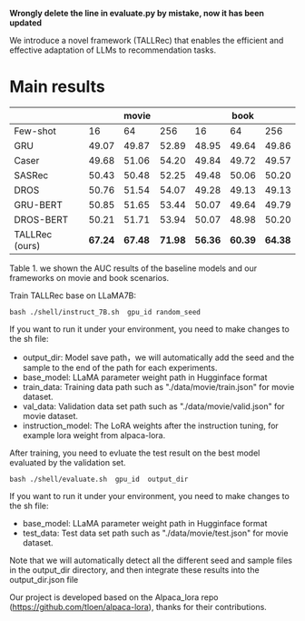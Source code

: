 **Wrongly delete the line in evaluate.py by mistake, now it has been updated**

We introduce a novel framework (TALLRec) that enables the efficient and effective adaptation of LLMs to recommendation tasks.

# Main results
|                                 |  |movie |  ||   book |  |
|-------------------------------                  | ----- | ----- | ----- | ----- | ----- | ----- |
| Few-shot                          | 16     | 64     | 256 | 16 | 64 | 256 |
| GRU                             | 49.07 | 49.87 | 52.89 | 48.95 | 49.64 | 49.86 |
| Caser                           | 49.68 | 51.06 | 54.20 | 49.84 | 49.72 | 49.57 |
| SASRec                          | 50.43  | 50.48 | 52.25 | 49.48 | 50.06 | 50.20 |
| DROS                            | 50.76    | 51.54  | 54.07 | 49.28 | 49.13 | 49.13 |
| GRU-BERT                         | 50.85  | 51.65 | 53.44 | 50.07 | 49.64 | 49.79 |
| DROS-BERT                         | 50.21  | 51.71 | 53.94 | 50.07 | 48.98 | 50.20 |
| TALLRec (ours)               | **67.24** | **67.48** | **71.98** | **56.36** | **60.39** | **64.38** |

Table 1. we shown the AUC results of the baseline models and our frameworks on movie and book scenarios.

Train TALLRec base on LLaMA7B:
```
bash ./shell/instruct_7B.sh  gpu_id random_seed
```
If you want to run it under your environment, you need to make changes to the sh file:
- output_dir: Model save path，we will automatically add the seed and the sample to the end of the path for each experiments.
- base_model: LLaMA parameter weight path in Hugginface format
- train_data:  Training data path such as "./data/movie/train.json" for movie dataset.
- val_data: Validation data set path such as "./data/movie/valid.json" for movie dataset.
- instruction_model: The LoRA weights after the instruction tuning, for example lora weight from alpaca-lora.

After training, you need to evluate the test result on the best model evaluated by the validation set.
```
bash ./shell/evaluate.sh  gpu_id  output_dir
```
If you want to run it under your environment, you need to make changes to the sh file:
- base_model: LLaMA parameter weight path in Hugginface format
- test_data: Test data set path such as "./data/movie/test.json" for movie dataset.

Note that we will automatically detect all the different seed and sample files in the output_dir directory, and then integrate these results into the output_dir.json file

Our project is developed based on the Alpaca_lora repo (https://github.com/tloen/alpaca-lora), thanks for their contributions.
